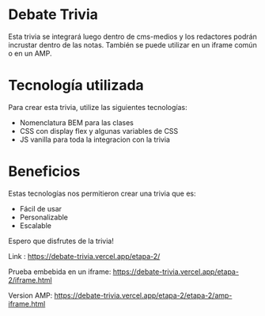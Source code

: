 # Debate Trivia

Esta trivia se integrará luego dentro de cms-medios y los redactores podrán incrustar dentro de las notas. También se puede utilizar en un iframe común o en un AMP.

# Tecnología utilizada

Para crear esta trivia, utilize las siguientes tecnologías:

- Nomenclatura BEM para las clases
- CSS con display flex y algunas variables de CSS
- JS vanilla para toda la integracion con la trivia

# Beneficios

Estas tecnologías nos permitieron crear una trivia que es:

- Fácil de usar
- Personalizable
- Escalable

Espero que disfrutes de la trivia!

Link :
https://debate-trivia.vercel.app/etapa-2/


Prueba embebida en un iframe: 
https://debate-trivia.vercel.app/etapa-2/iframe.html

Version AMP:
https://debate-trivia.vercel.app/etapa-2/etapa-2/amp-iframe.html



